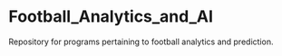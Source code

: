 # Football_Analytics_and_AI
Repository for programs pertaining to football analytics and prediction. 
